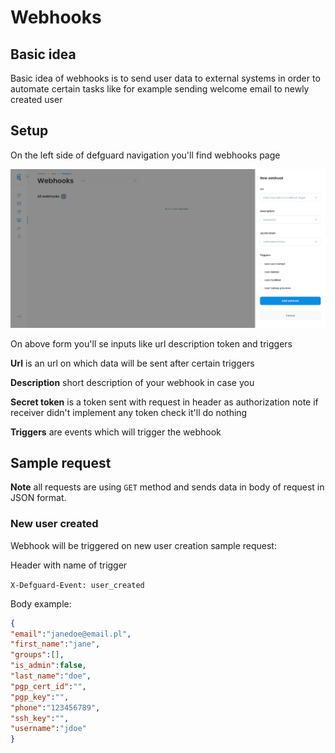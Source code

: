 # Webhooks

## Basic idea

Basic idea of webhooks is to send user data to external systems in order to automate certain tasks like for example sending welcome email to newly created user

## Setup

On the left side of defguard navigation you'll find webhooks page

![New webhook form](../.gitbook/assets/webhookform.png)

On above form you'll se inputs like url description token and triggers

**Url** is an url on which data will be sent after certain triggers

**Description** short description of your webhook in case you&#x20;

**Secret token** is a token sent with request in header as authorization note if receiver didn't   implement any token check it'll do nothing&#x20;

**Triggers** are events which will trigger the webhook



## Sample request

&#x20;**Note** all requests are using `GET` method and sends data in body of request in JSON format.

### New user created&#x20;

Webhook will be triggered on new user creation sample request:&#x20;

Header with name of trigger&#x20;

`X-Defguard-Event: user_created`

Body example:

```json
{
"email":"janedoe@email.pl",
"first_name":"jane",
"groups":[],
"is_admin":false,
"last_name":"doe",
"pgp_cert_id":"",
"pgp_key":"",
"phone":"123456789",
"ssh_key":"",
"username":"jdoe"
}
```

